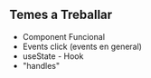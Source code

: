 ## Temes a Treballar

- Component Funcional
- Events click (events en general)
- useState - Hook
- "handles"